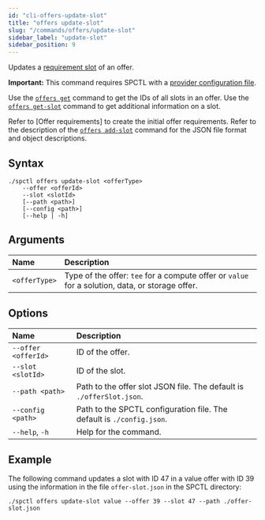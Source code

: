 ```yaml
---
id: "cli-offers-update-slot"
title: "offers update-slot"
slug: "/commands/offers/update-slot"
sidebar_label: "update-slot"
sidebar_position: 9
---
```


Updates a [requirement slot](/fundamentals/slots#requirements) of an <a id="offer"><span className="dashed-underline">offer</span></a>.

**Important:** This command requires SPCTL with a [provider configuration file](/cli/#configure-spctl-for-providers).

Use the [`offers get`](/cli/commands/offers/get) command to get the IDs of all slots in an offer. Use the [`offers get-slot`](/cli/commands/offers/get-slot) command to get additional information on a slot.

Refer to [Offer requirements] to create the initial offer requirements. Refer to the description of the [`offers add-slot`](/cli/commands/offers/add-slot) command for the JSON file format and object descriptions.

## Syntax

```
./spctl offers update-slot <offerType>
    --offer <offerId>
    --slot <slotId>
    [--path <path>]
    [--config <path>]
    [--help | -h]
```

## Arguments

| **Name** | **Description** |
| :- | :- |
| `<offerType>` | Type of the offer: `tee` for a compute offer or `value` for a solution, data, or storage offer. |

## Options

| **Name** |**Description** |
| :- | :- |
| `--offer <offerId>` | ID of the offer. |
| `--slot <slotId>` | ID of the slot. |
| `--path <path>` | Path to the offer slot JSON file. The default is `./offerSlot.json`. |
| `--config <path>` | Path to the SPCTL configuration file. The default is `./config.json`. |
| `--help`, `-h` | Help for the command. |

## Example

The following command updates a slot with ID 47 in a <a id="value-offer"><span className="dashed-underline">value offer</span></a> with ID 39 using the information in the file `offer-slot.json` in the SPCTL directory:

```
./spctl offers update-slot value --offer 39 --slot 47 --path ./offer-slot.json
```
